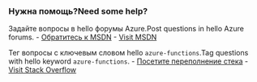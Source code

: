 ### <a name="need-some-help"></a><span data-ttu-id="b1894-101">Нужна помощь?</span><span class="sxs-lookup"><span data-stu-id="b1894-101">Need some help?</span></span>
<span data-ttu-id="b1894-102">Задайте вопросы в hello форумы Azure.</span><span class="sxs-lookup"><span data-stu-id="b1894-102">Post questions in hello Azure forums.</span></span><span data-ttu-id="b1894-103"> - [Обратитесь к MSDN](http://go.microsoft.com/fwlink/?LinkId=780719)</span><span class="sxs-lookup"><span data-stu-id="b1894-103"> - [Visit MSDN](http://go.microsoft.com/fwlink/?LinkId=780719)</span></span>

<span data-ttu-id="b1894-104">Тег вопросы с ключевым словом hello `azure-functions`.</span><span class="sxs-lookup"><span data-stu-id="b1894-104">Tag questions with hello keyword `azure-functions`.</span></span><span data-ttu-id="b1894-105"> - [Посетите переполнение стека](http://stackoverflow.com/questions/tagged/azure-functions)</span><span class="sxs-lookup"><span data-stu-id="b1894-105"> - [Visit Stack Overflow](http://stackoverflow.com/questions/tagged/azure-functions)</span></span>

